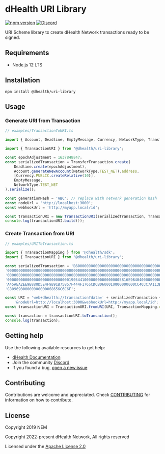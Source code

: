 # dHealth URI Library

[![npm version](https://badge.fury.io/js/@dhealth%2Furi-library.svg)][npm]
[![Discord](https://img.shields.io/badge/chat-on%20discord-green.svg)][discord]

URI Scheme library to create dHealth Network transactions ready to be signed.

## Requirements

- Node.js 12 LTS

## Installation

``npm install @dhealth/uri-library``

## Usage

### Generate URI from Transaction

```ts
// examples/TransactionToURI.ts

import { Account, Deadline, EmptyMessage, Currency, NetworkType, TransferTransaction, TransactionMapping } from '@dhealth/sdk';

import { TransactionURI } from '@dhealth/uri-library';

const epochAdjustment = 1637848847;
const serializedTransaction = TransferTransaction.create(
    Deadline.create(epochAdjustment),
    Account.generateNewAccount(NetworkType.TEST_NET).address,
    [Currency.PUBLIC.createRelative(10)],
    EmptyMessage,
    NetworkType.TEST_NET
).serialize();

const generationHash = 'ABC'; // replace with network generation hash
const nodeUrl = 'http://localhost:3000';
const webhookUrl = 'http://myapp.local/id';

const transactionURI = new TransactionURI(serializedTransaction, TransactionMapping.createFromPayload, generationHash, nodeUrl, webhookUrl);
console.log(transactionURI.build());

```

### Create Transaction from URI

```ts
// examples/URIToTransaction.ts

import { TransactionMapping } from '@dhealth/sdk';
import { TransactionURI } from '@dhealth/uri-library';

const serializedTransaction = 'B600000000000000000000000000000000000000000' +
'0000000000000000000000000000000000000000000000000000000000000000000000000' +
'0000000000000000000000000000000000000000000000000000000000000000000000000' +
'0000000000000000000000000000190544100000000000000005816E98404000000900FFE' +
'A45AEA2EE9B880D5E4F9B91B75857F444F1766CDCB0600010000000000CC403C7A113BDF7' +
'C80969800000000000068656C6C6F';

const URI = 'web+dhealth://transaction?data=' + serializedTransaction + '&generationHash=test' +
    '&nodeUrl=http://localhost:3000&webhookUrl=http://myapp.local/id';
const transactionURI = TransactionURI.fromURI(URI, TransactionMapping.createFromPayload);

const transaction = transactionURI.toTransaction();
console.log(transaction);

```

## Getting help

Use the following available resources to get help:

- [dHealth Documentation][docs]
- Join the community [Discord][discord] 
- If you found a bug, [open a new issue][issues]

## Contributing

Contributions are welcome and appreciated. 
Check [CONTRIBUTING](CONTRIBUTING.md) for information on how to contribute.

## License

Copyright 2019 NEM

Copyright 2022-present dHealth Network, All rights reserved

Licensed under the [Apache License 2.0](LICENSE)

[npm]: https://www.npmjs.com/package/@dhealth/uri-library
[docs]: https://docs.dhealth.com
[issues]: https://github.com/dhealthproject/dhealth-uri-library/issues
[discord]: https://discord.gg/P57WHbmZjk
